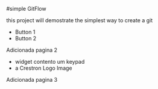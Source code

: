 #simple GitFlow

this project will demostrate the simplest way to create a git
* Button 1 
* Button 2

Adicionada pagina 2
* widget contento um keypad
* a Crestron Logo Image

Adicionada pagina 3